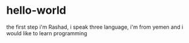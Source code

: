 # hello-world
the first step
i'm Rashad, i speak three language, i'm from yemen and i would like to learn programming
